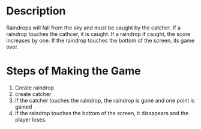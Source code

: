 Description
==============
Raindrops will fall from the sky and must be caught by the catcher. If a raindrop touches the cathcer, it is caught. If a raindrop if caught, the score increases by one. If the raindrop touches the bottom of the screen, its game over. 

Steps of Making the Game
========================
1. Create raindrop
2. create catcher
3. if the catcher touches the raindrop, the raindrop is gone and one point is gained
4. if the raindrop touches the bottom of the screen, it dissapears and the player loses.
